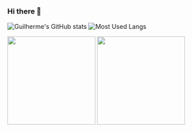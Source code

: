 ### Hi there 👋


![Guilherme's GitHub stats](https://git-hub-stats-pi.vercel.app/api?username=guilucon&show_icons=true&theme=transparent)
![Most Used Langs](https://git-hub-stats-pi.vercel.app/api/top-langs/?username=guilucon&hide_progress=true&theme=transparent)



<img height=200 align="center" src="https://github-readme-stats.vercel.app/api?username=anuraghazra" />
<img height=200 align="center" src="https://github-readme-stats.vercel.app/api/top-langs?username=anuraghazra&layout=compact&langs_count=8&card_width=320" />

<!--
**guilucon/guilucon** is a ✨ _special_ ✨ repository because its `README.md` (this file) appears on your GitHub profile.

Here are some ideas to get you started:

- 🔭 I’m currently working on ...
- 🌱 I’m currently learning ...
- 👯 I’m looking to collaborate on ...
- 🤔 I’m looking for help with ...
- 💬 Ask me about ...
- 📫 How to reach me: ...
- 😄 Pronouns: ...
- ⚡ Fun fact: ...
-->
